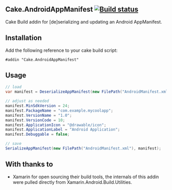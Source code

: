 ## Cake.AndroidAppManifest [![Build status](https://ci.appveyor.com/api/projects/status/8ry8pnimlb1f9p78/branch/master?svg=true)](https://ci.appveyor.com/project/ghuntley/cake-androidappmanifest/branch/master)

Cake Build addin for [de]serializing and updating an Android AppManifest.</description>

## Installation

Add the following reference to your cake build script:

```
#addin "Cake.AndroidAppManifest"
```

## Usage

```csharp
// load
var manifest = DeserializeAppManifest(new FilePath("AndroidManifest.xml"));

// adjust as needed
manifest.MinSdkVersion = 24;
manifest.PackageName = "com.example.mycoolapp";
manifest.VersionName = "1.0";
manifest.VersionCode = 10;
manifest.ApplicationIcon = "@drawable/icon";
manifest.ApplicationLabel = "Android Application";
manifest.Debuggable = false;

// save
SerializeAppManifest(new FilePath("AndroidManifest.xml"), manifest);
```

## With thanks to
* Xamarin for open sourcing their build tools, the internals of this addin were pulled directly from Xamarin.Android.Build.Utilities.
